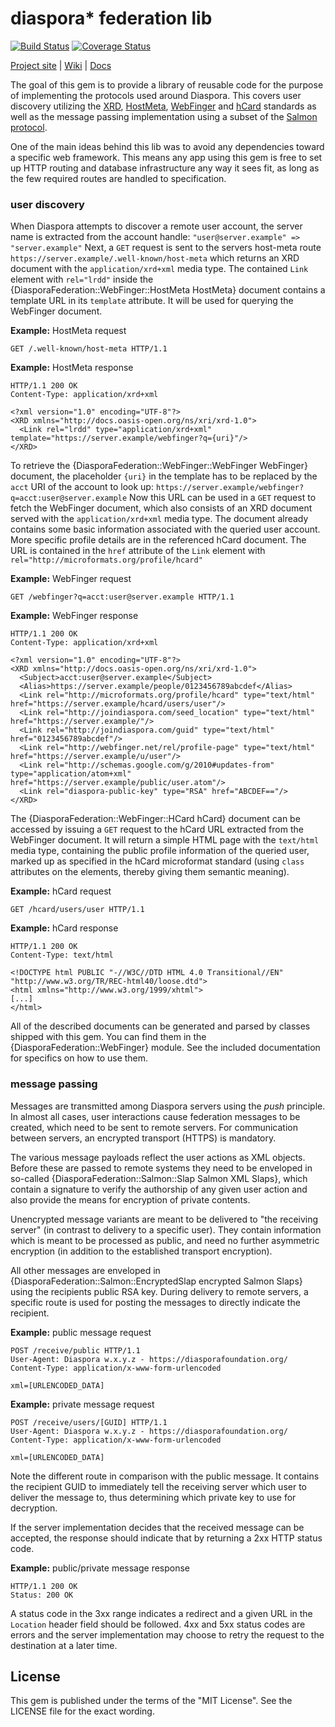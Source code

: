 
# diaspora* federation lib

[![Build Status](https://travis-ci.org/Raven24/diaspora-federation.png)](https://travis-ci.org/Raven24/diaspora-federation)
[![Coverage Status](https://coveralls.io/repos/Raven24/diaspora-federation/badge.png)](https://coveralls.io/r/Raven24/diaspora-federation)

[Project site](https://diasporafoundation.org) |
[Wiki](https://wiki.diasporafoundation.org) |
[Docs](http://rdoc.info/github/Raven24/diaspora-federation/master/frames)

The goal of this gem is to provide a library of reusable code for the purpose
of implementing the protocols used around Diaspora. This covers user discovery
utilizing the [XRD](http://docs.oasis-open.org/xri/xrd/v1.0/xrd-1.0.html),
[HostMeta](http://tools.ietf.org/html/rfc6415),
[WebFinger](http://tools.ietf.org/html/draft-jones-appsawg-webfinger) and
[hCard](http://microformats.org/wiki/hCard "hCard 1.0") standards as well as
the message passing implementation using a subset of the
[Salmon protocol](http://www.salmon-protocol.org/).

One of the main ideas behind this lib was to avoid any dependencies toward a
specific web framework. This means any app using this gem is free to set up
HTTP routing and database infrastructure any way it sees fit, as long as the
few required routes are handled to specification.


### user discovery

When Diaspora attempts to discover a remote user account, the server name is
extracted from the account handle: `"user@server.example" => "server.example"`
Next, a `GET` request is sent to the servers host-meta route
`https://server.example/.well-known/host-meta` which returns an XRD document with
the `application/xrd+xml` media type.
The contained `Link` element with `rel="lrdd"` inside the
{DiasporaFederation::WebFinger::HostMeta HostMeta} document contains a template
URL in its `template` attribute. It will be used for querying the WebFinger document.

**Example:** HostMeta request

    GET /.well-known/host-meta HTTP/1.1

**Example:** HostMeta response

    HTTP/1.1 200 OK
    Content-Type: application/xrd+xml

    <?xml version="1.0" encoding="UTF-8"?>
    <XRD xmlns="http://docs.oasis-open.org/ns/xri/xrd-1.0">
      <Link rel="lrdd" type="application/xrd+xml" template="https://server.example/webfinger?q={uri}"/>
    </XRD>

To retrieve the {DiasporaFederation::WebFinger::WebFinger WebFinger} document,
the placeholder `{uri}` in the template has to be replaced by the `acct` URI of
the account to look up:
`https://server.example/webfinger?q=acct:user@server.example`
Now this URL can be used in a `GET` request to fetch the WebFinger document, which
also consists of an XRD document served with the `application/xrd+xml` media type.
The document already contains some basic information associated with the queried
user account. More specific profile details are in the referenced hCard document.
The URL is contained in the `href` attribute of the `Link` element with
`rel="http://microformats.org/profile/hcard"`

**Example:** WebFinger request

    GET /webfinger?q=acct:user@server.example HTTP/1.1

**Example:** WebFinger response

    HTTP/1.1 200 OK
    Content-Type: application/xrd+xml

    <?xml version="1.0" encoding="UTF-8"?>
    <XRD xmlns="http://docs.oasis-open.org/ns/xri/xrd-1.0">
      <Subject>acct:user@server.example</Subject>
      <Alias>https://server.example/people/0123456789abcdef</Alias>
      <Link rel="http://microformats.org/profile/hcard" type="text/html" href="https://server.example/hcard/users/user"/>
      <Link rel="http://joindiaspora.com/seed_location" type="text/html" href="https://server.example/"/>
      <Link rel="http://joindiaspora.com/guid" type="text/html" href="0123456789abcdef"/>
      <Link rel="http://webfinger.net/rel/profile-page" type="text/html" href="https://server.example/u/user"/>
      <Link rel="http://schemas.google.com/g/2010#updates-from" type="application/atom+xml" href="https://server.example/public/user.atom"/>
      <Link rel="diaspora-public-key" type="RSA" href="ABCDEF=="/>
    </XRD>

The {DiasporaFederation::WebFinger::HCard hCard} document can be accessed by
issuing a `GET` request to the hCard URL extracted from the WebFinger document.
It will return a simple HTML page with the `text/html` media type, containing the
public profile information of the queried user, marked up as specified in the
hCard microformat standard (using `class` attributes on the elements,
thereby giving them semantic meaning).

**Example:** hCard request

    GET /hcard/users/user HTTP/1.1

**Example:** hCard response

    HTTP/1.1 200 OK
    Content-Type: text/html

    <!DOCTYPE html PUBLIC "-//W3C//DTD HTML 4.0 Transitional//EN" "http://www.w3.org/TR/REC-html40/loose.dtd">
    <html xmlns="http://www.w3.org/1999/xhtml">
    [...]
    </html>

All of the described documents can be generated and parsed by classes shipped
with this gem. You can find them in the {DiasporaFederation::WebFinger} module.
See the included documentation for specifics on how to use them.


### message passing

Messages are transmitted among Diaspora servers using the *push* principle.
In almost all cases, user interactions cause federation messages to be created,
which need to be sent to remote servers. For communication between servers, an
encrypted transport (HTTPS) is mandatory.

The various message payloads reflect the user actions as XML objects. Before
these are passed to remote systems they need to be enveloped in so-called
{DiasporaFederation::Salmon::Slap Salmon XML Slaps}, which contain a signature
to verify the authorship of any given user action and also provide the means for
encryption of private contents.

Unencrypted message variants are meant to be delivered to "the receiving server"
(in contrast to delivery to a specific user). They contain information which is
meant to be processed as public, and need no further asymmetric encryption (in
addition to the established transport encryption).

All other messages are enveloped in
{DiasporaFederation::Salmon::EncryptedSlap encrypted Salmon Slaps} using the
recipients public RSA key. During delivery to remote servers, a specific route
is used for posting the messages to directly indicate the recipient.

**Example:** public message request

    POST /receive/public HTTP/1.1
    User-Agent: Diaspora w.x.y.z - https://diasporafoundation.org/
    Content-Type: application/x-www-form-urlencoded

    xml=[URLENCODED_DATA]

**Example:** private message request

    POST /receive/users/[GUID] HTTP/1.1
    User-Agent: Diaspora w.x.y.z - https://diasporafoundation.org/
    Content-Type: application/x-www-form-urlencoded

    xml=[URLENCODED_DATA]

Note the different route in comparison with the public message. It contains the
recipient GUID to immediately tell the receiving server which user to deliver the
message to, thus determining which private key to use for decryption.

If the server implementation decides that the received message can be accepted,
the response should indicate that by returning a 2xx HTTP status code.

**Example:** public/private message response

    HTTP/1.1 200 OK
    Status: 200 OK

A status code in the 3xx range indicates a redirect and a given URL in the
`Location` header field should be followed.
4xx and 5xx status codes are errors and the server implementation may choose to
retry the request to the destination at a later time.

## License

This gem is published under the terms of the "MIT License".
See the LICENSE file for the exact wording.
